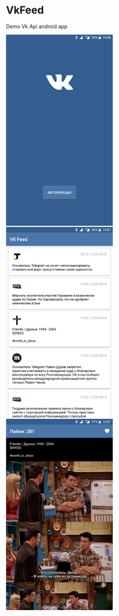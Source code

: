 # VkFeed
Demo Vk Api android app

<img src="Screenshot_20180412-160617.png" width="294px"> <img src="Screenshot_20180412-160730.png" width="294px"> <img src="Screenshot_20180412-160743.png" width="294px">
